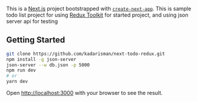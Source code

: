 This is a [Next.js](https://nextjs.org/) project bootstrapped with [`create-next-app`](https://github.com/vercel/next.js/tree/canary/packages/create-next-app).
This is sample todo list project for using [Redux Toolkit](https://redux-toolkit.js.org/) for started project, and using json server api for testing

## Getting Started

```bash
git clone https://github.com/kadarisman/next-todo-redux.git
npm install -g json-server
json-server --w db.json -p 5000
npm run dev
# or
yarn dev
```

Open [http://localhost:3000](http://localhost:3000) with your browser to see the result.